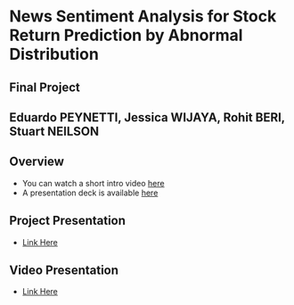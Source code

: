 # News Sentiment Analysis for Stock Return Prediction by Abnormal Distribution

## Final Project


## Eduardo PEYNETTI, Jessica WIJAYA, Rohit BERI, Stuart NEILSON


## Overview
* You can watch a short intro video [here](https://youtu.be/IgKKCww1svo)
* A presentation deck is available [here](https://1drv.ms/p/s!Alxy0nRVky1sxglnytU3n_n9iDfY)


## Project Presentation
* [Link Here](https://1drv.ms/p/s!Alxy0nRVky1sxglnytU3n_n9iDfY)


## Video Presentation
* [Link Here](https://youtu.be/IgKKCww1svo)


